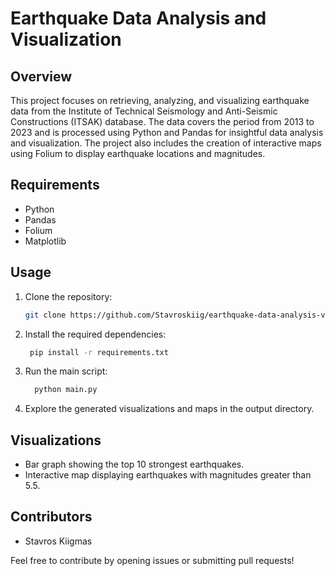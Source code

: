 # Earthquake Data Analysis and Visualization

## Overview

This project focuses on retrieving, analyzing, and visualizing earthquake data from the Institute of Technical Seismology and Anti-Seismic Constructions (ITSAK) database. The data covers the period from 2013 to 2023 and is processed using Python and Pandas for insightful data analysis and visualization. The project also includes the creation of interactive maps using Folium to display earthquake locations and magnitudes.

## Requirements

- Python
- Pandas
- Folium
- Matplotlib

## Usage

1. Clone the repository:

   ```bash
   git clone https://github.com/Stavroskiig/earthquake-data-analysis-visualization.git
   ```

2. Install the required dependencies:

   ```bash
    pip install -r requirements.txt
   ```

3. Run the main script:

   ```bash
     python main.py
   ```

4. Explore the generated visualizations and maps in the output directory.

## Visualizations

* Bar graph showing the top 10 strongest earthquakes.
* Interactive map displaying earthquakes with magnitudes greater than 5.5.

## Contributors

* Stavros Kiigmas
  
Feel free to contribute by opening issues or submitting pull requests!
